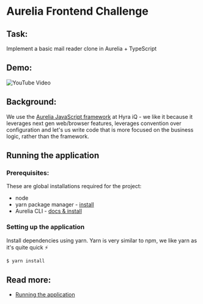 # Aurelia Frontend Challenge

## Task:

Implement a basic mail reader clone in Aurelia + TypeScript

## Demo:

![YouTube Video](https://www.youtube.com/watch?v=maH0W3cLgko)

## Background:

We use the [Aurelia JavaScript framework](https://aurelia.io/) at Hyra iQ - we like it because it leverages next gen
web/browser features, leverages convention over configuration and let's us write code that is more focused on the business
logic, rather than the framework.

## Running the application

### Prerequisites:

These are global installations required for the project:

* node
* yarn package manager - [install](https://yarnpkg.com/en/docs/install)
* Aurelia CLI - [docs & install](https://aurelia.io/docs/build-systems/aurelia-cli/)

### Setting up the application

Install dependencies using yarn. Yarn is very similar to npm, we like yarn as it's quite quick ⚡️

```bash
$ yarn install
```

## Read more:

* [Running the application](docs/running-the-application.md)
